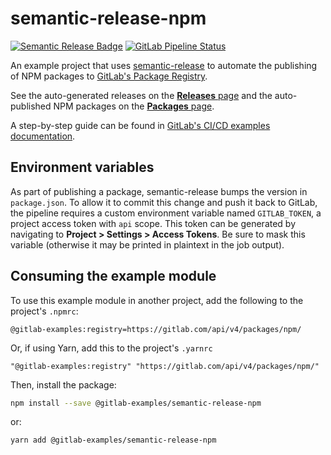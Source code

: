 # semantic-release-npm

[![Semantic Release Badge](https://img.shields.io/badge/%20%20%F0%9F%93%A6%F0%9F%9A%80-semantic--release-e10079.svg)](https://github.com/semantic-release/semantic-release)
[![GitLab Pipeline Status](https://gitlab.com/gitlab-examples/semantic-release-npm/badges/master/pipeline.svg)](https://gitlab.com/gitlab-examples/semantic-release-npm/-/pipelines/latest)

An example project that uses [semantic-release](https://github.com/semantic-release/semantic-release) to automate the publishing of NPM packages to [GitLab's Package Registry](https://docs.gitlab.com/ee/user/packages/npm_registry/index.html).

See the auto-generated releases on the [**Releases** page](https://gitlab.com/gitlab-examples/semantic-release-npm/-/releases) and the auto-published NPM packages on the [**Packages** page](https://gitlab.com/gitlab-examples/semantic-release-npm/-/packages).

A step-by-step guide can be found in [GitLab's CI/CD examples documentation](https://docs.gitlab.com/ee/ci/examples/semantic-release.html).

## Environment variables

As part of publishing a package, semantic-release bumps the version in `package.json`. To allow it to commit this change and push it back to GitLab, the pipeline requires a custom environment variable named `GITLAB_TOKEN`, a project access token with `api` scope. This token can be generated by navigating to **Project > Settings > Access Tokens**. Be sure to mask this variable (otherwise it may be printed in plaintext in the job output).

## Consuming the example module

To use this example module in another project, add the following to the project's `.npmrc`:

```
@gitlab-examples:registry=https://gitlab.com/api/v4/packages/npm/
```

Or, if using Yarn, add this to the project's `.yarnrc`

```
"@gitlab-examples:registry" "https://gitlab.com/api/v4/packages/npm/"
```

Then, install the package:

```bash
npm install --save @gitlab-examples/semantic-release-npm
```

or:

```bash
yarn add @gitlab-examples/semantic-release-npm
```
